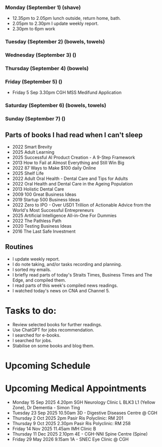 ### Monday (September 1) (shave)
- 12.35pm to 2.05pm lunch outside, return home, bath.
- 2.05pm to 2.30pm I update weekly report.
- 2.30pm to 6pm work

### Tuesday (September 2) (bowels, towels)


### Wednesday (September 3) ()


### Thursday (September 4) (bowels)


### Friday (September 5) ()
- Friday 5 Sep 3.30pm CGH MSS Medifund Application


### Saturday (September 6) (bowels, towels)


### Sunday (September 7) ()




## Parts of books I had read when I can't sleep
- 2022 Smart Brevity
- 2025 Adult Learning
- 2025 Successful AI Product Creation - A 9-Step Framework
- 2013 How to Fail at Almost Everything and Still Win Big
- 2022 87 Ways to Make $100 daily Online
- 2025 Shelf Life
- 2022 Adult Oral Health - Dental Care and Tips for Adults
- 2022 Oral Health and Dental Care in the Ageing Population
- 2013 Holistic Dental Care
- 2009 100 Great Business Ideas
- 2019 Startup 500 Business Ideas
- 2022 Zero to IPO - Over USD1 Trillion of Actionable Advice from the World's Most Successful Entrepreneurs
- 2025 Artificial Intelligence All-in-One For Dummies
- 2022 The Pathless Path
- 2020 Testing Business Ideas
- 2016 The Last Safe Investment



## Routines
- I update weekly report.
- I do note taking, and/or tasks recording and planning.
- I sorted my emails.
- I briefly read parts of today's Straits Times, Business Times and The Edge, and compiled them.
- I read parts of this week's compiled news readings.
- I watched today's news on CNA and Channel 5.

# Tasks to do:
- Review selected books for further readings.
- Use ChatGPT for jobs recommendation.
- I searched for e-books.
- I searched for jobs.
- Stabilise on some books and blog them.

# Upcoming Schedule

# Upcoming Medical Appointments
- Monday 15 Sep 2025 4.20pm SGH Neurology Clinic L BLK3 L1 (Yellow Zone), Dr Dementia - Simon Ting
- Tuesday 23 Sep 2025 10.50am 3D - Digestive Diseases Centre @ CGH
- Thursday 2 Oct 2025 2pm Pasir Ris Polyclinic: RM 201
- Thursday 9 Oct 2025 2.30pm Pasir Ris Polyclinic: RM 258
- Friday 14 Nov 2025 11.45am IMH Clinic B
- Thursday 11 Dec 2025 2.10pm 4E - CGH-NNI Spine Centre (Spine)
- Friday 29 May 2026 9.15am 1A - SNEC Eye Clinic @ CGH
